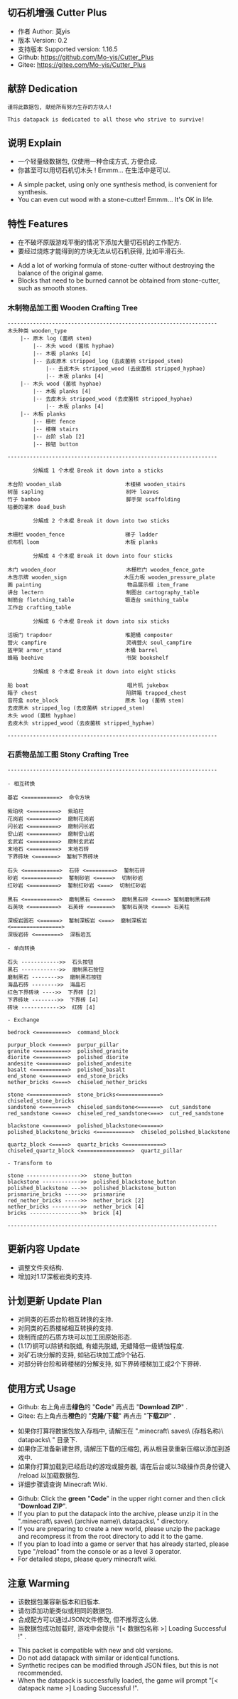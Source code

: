 ## 切石机增强 Cutter Plus
- 作者 Author: 莫yis
- 版本 Version: 0.2
- 支持版本 Supported version: 1.16.5
- Github: https://github.com/Mo-yis/Cutter_Plus
- Gitee: https://gitee.com/Mo-yis/Cutter_Plus

## 献辞 Dedication

    谨将此数据包, 献给所有努力生存的方块人!

    This datapack is dedicated to all those who strive to survive!

## 说明 Explain
- 一个轻量级数据包, 仅使用一种合成方式, 方便合成.
- 你甚至可以用切石机切木头 ! Emmm... 在生活中是可以.

<p>

- A simple packet, using only one synthesis method, is convenient for synthesis.
- You can even cut wood with a stone-cutter! Emmm... It's OK in life.

## 特性 Features
- 在不破坏原版游戏平衡的情况下添加大量切石机的工作配方.
- 要经过烧炼才能得到的方块无法从切石机获得, 比如平滑石头.

<p>

- Add a lot of working formula of stone-cutter without destroying the balance of the original game.
- Blocks that need to be burned cannot be obtained from stone-cutter, such as smooth stones.

### 木制物品加工图 Wooden Crafting Tree
~~~~
------------------------------------------------------------------
木头种类 wooden_type
    |-- 原木 log (菌柄 stem)
        |-- 木头 wood (菌核 hyphae)
        |-- 木板 planks [4]
        |-- 去皮原木 stripped_log (去皮菌柄 stripped_stem)
            |-- 去皮木头 stripped_wood (去皮菌核 stripped_hyphae)
            |-- 木板 planks [4]
    |-- 木头 wood (菌核 hyphae)
        |-- 木板 planks [4]
        |-- 去皮木头 stripped_wood (去皮菌核 stripped_hyphae)
            |-- 木板 planks [4]
    |-- 木板 planks
        |-- 栅栏 fence
        |-- 楼梯 stairs
        |-- 台阶 slab [2]
        |-- 按钮 button

------------------------------------------------------------------

        分解成 1 个木棍 Break it down into a sticks

木台阶 wooden_slab                    木楼梯 wooden_stairs
树苗 sapling                          树叶 leaves
竹子 bamboo                           脚手架 scaffolding
枯萎的灌木 dead_bush

        分解成 2 个木棍 Break it down into two sticks

木栅栏 wooden_fence                   梯子 ladder
织布机 loom                           木板 planks

        分解成 4 个木棍 Break it down into four sticks

木门 wooden_door                      木栅栏门 wooden_fence_gate
木告示牌 wooden_sign                  木压力板 wooden_pressure_plate
画 painting                           物品展示框 item_frame
讲台 lectern                          制图台 cartography_table
制箭台 fletching_table                锻造台 smithing_table
工作台 crafting_table

        分解成 6 个木棍 Break it down into six sticks

活板门 trapdoor                       堆肥桶 composter
营火 campfire                         灵魂营火 soul_campfire
盔甲架 armor_stand                    木桶 barrel
蜂箱 beehive                          书架 bookshelf

        分解成 8 个木棍 Break it down into eight sticks

船 boat                               唱片机 jukebox
箱子 chest                            陷阱箱 trapped_chest
音符盒 note_block                     原木 log (菌柄 stem)
去皮原木 stripped_log (去皮菌柄 stripped_stem)
木头 wood (菌核 hyphae)
去皮木头 stripped_wood (去皮菌核 stripped_hyphae)

------------------------------------------------------------------
~~~~

### 石质物品加工图 Stony Crafting Tree
~~~~
------------------------------------------------------------------

- 相互转换

基岩 <===========>  命令方块

紫珀块 <=========>  紫珀柱
花岗岩 <=========>  磨制花岗岩
闪长岩 <=========>  磨制闪长岩
安山岩 <=========>  磨制安山岩
玄武岩 <=========>  磨制玄武岩
末地石 <=========>  末地石砖
下界砖块 <=======>  錾制下界砖块

石头 <===========>  石砖 <=========>  錾制石砖
砂岩 <===========>  錾制砂岩 <=====>  切制砂岩
红砂岩 <=========>  錾制红砂岩 <===>  切制红砂岩

黑石 <===========>  磨制黑石 <=====>  磨制黑石砖 <====> 錾制磨制黑石砖
石英块 <=========>  石英砖 <=======>  錾制石英块 <====> 石英柱

深板岩圆石 <======>  錾制深板岩 <===>  磨制深板岩
<================>
深板岩砖 <========>  深板岩瓦

- 单向转换

石头 ------------>>  石头按钮
黑石 ------------>>  磨制黑石按钮
磨制黑石 -------->>  磨制黑石按钮
海晶石砖 -------->>  海晶石
红色下界砖块 ---->>  下界砖 [2]
下界砖块 -------->>  下界砖 [4]
砖块 ------------>>  红砖 [4]

- Exchange

bedrock <==========>  command_block

purpur_block <=====>  purpur_pillar
granite <==========>  polished_granite
diorite <==========>  polished_diorite
andesite <=========>  polished_andesite
basalt <===========>  polished_basalt
end_stone <========>  end_stone_bricks
nether_bricks <====>  chiseled_nether_bricks

stone <============>  stone_bricks<=============>  chiseled_stone_bricks
sandstone <========>  chiseled_sandstone<=======>  cut_sandstone
red_sandstone <====>  chiseled_red_sandstone<===>  cut_red_sandstone

blackstone <=======>  polished_blackstone<======>
polished_blackstone_bricks <===========>  chiseled_polished_blackstone

quartz_block <=====>  quartz_bricks <============>
chiseled_quartz_block <================>  quartz_pillar

- Transform to

stone ----------------->>  stone_button
blackstone ------------>>  polished_blackstone_button
polished_blackstone --->>  polished_blackstone_button
prismarine_bricks ----->>  prismarine
red_nether_bricks ----->>  nether_brick [2]
nether_bricks --------->>  nether_brick [4]
bricks ---------------->>  brick [4]

------------------------------------------------------------------
~~~~

## 更新内容 Update
- 调整文件夹结构.
- 增加对1.17深板岩类的支持.

## 计划更新 Update Plan
- 对同类的石质台阶相互转换的支持.
- 对同类的石质楼梯相互转换的支持.
- 烧制而成的石质方块可以加工回原始形态.
- (1.17)铜可以除锈和脱蜡, 有蜡先脱蜡, 无蜡降低一级锈蚀程度.
- 对矿石块分解的支持, 如钻石块加工成9个钻石.
- 对部分砖台阶和砖楼梯的分解支持, 如下界砖楼梯加工成2个下界砖.

## 使用方式 Usage
- Github: 右上角点击**绿色**的 "**Code**" 再点击 "**Download ZIP**" .
- Gitee: 右上角点击**橙色**的 "**克隆/下载**" 再点击 "**下载ZIP**" .

<p>

- 如果你打算将数据包放入存档中, 请解压在 ".minecraft\ saves\ (存档名称)\ datapacks\ " 目录下.
- 如果你正准备新建世界, 请解压下载的压缩包, 再从根目录重新压缩以添加到游戏中.
- 如果你打算加载到已经启动的游戏或服务器, 请在后台或以3级操作员身份键入 /reload 以加载数据包.
- 详细步骤请查询 Minecraft Wiki.

<p>

- Github: Click the **green** "**Code**" in the upper right corner and then click "**Download ZIP**".
- If you plan to put the datapack into the archive, please unzip it in the ".minecraft\ saves\ (archive name)\ datapacks\ " directory.
- If you are preparing to create a new world, please unzip the package and recompress it from the root directory to add it to the game.
- If you plan to load into a game or server that has already started, please type "/reload" from the console or as a level 3 operator.
- For detailed steps, please query minecraft wiki.

## 注意 Warming
- 该数据包兼容新版本和旧版本.
- 请勿添加功能类似或相同的数据包.
- 合成配方可以通过JSON文件修改, 但不推荐这么做.
- 当数据包成功加载时, 游戏中会提示 "[< 数据包名称 >] Loading Successful !" .

<p>

- This packet is compatible with new and old versions.
- Do not add datapack with similar or identical functions.
- Synthetic recipes can be modified through JSON files, but this is not recommended.
- When the datapack is successfully loaded, the game will prompt "[< datapack name >] Loading Successful !".
